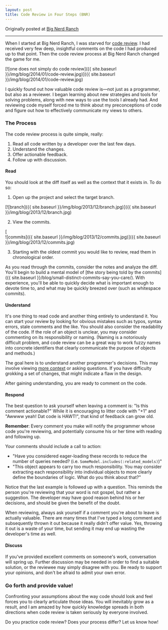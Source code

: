 ```yaml
---
layout: post
title: Code Review in Four Steps (BNR)
---
```


Originally posted at [Big Nerd Ranch](http://www.bignerdranch.com/blog/code-review-four-steps)

---

When I started at Big Nerd Ranch, I was starved for [code review](http://en.wikipedia.org/wiki/Code_review). I had received very few deep, insightful comments on the code I had produced up to that point. Then the code review process at Big Nerd Ranch changed the game for me. 

[![one does not simply do code review]({{ site.baseurl }}/img/blog/2014/01/code-review.jpg)]({{ site.baseurl }}/img/blog/2014/01/code-review.jpg)

I quickly found out how valuable code review is—not just as a programmer, but also as a reviewer. I began learning about new strategies and tools for solving problems, along with new ways to use the tools I already had. And reviewing code myself forced me to think about my preconceptions of code and figure out how to effectively communicate my views to others.

### The Process

The code review process is quite simple, really:

  1. Read all code written by a developer over the last few days.
  2. Understand the changes.
  3. Offer actionable feedback.
  4. Follow up with discussion.

#### Read

You should look at the diff itself as well as the context that it exists in. To do so:

  1. Open up the project and select the target branch.

[![branch]({{ site.baseurl }}/img/blog/2013/12/branch.jpg)]({{ site.baseurl }}/img/blog/2013/12/branch.jpg)

  2. View the commits.

[  
![commits]({{ site.baseurl }}/img/blog/2013/12/commits.jpg)]({{ site.baseurl }}/img/blog/2013/12/commits.jpg)

  3. Starting with the oldest commit you would like to review, read them in chronological order.

As you read through the commits, consider the notes and analyze the diff. You'll begin to build a mental model of [the story being told by the commits]({{ site.baseurl }}/blog/small-distinct-commits-say-you-care/). With experience, you'll be able to quickly decide what is important enough to devote time to, and what may be quickly breezed over (such as whitespace commits).

#### Understand

It's one thing to read code and another thing entirely to understand it. You can start your review by looking for obvious mistakes such as typos, syntax errors, stale comments and the like. You should also consider the readability of the code. If the role of an object is unclear, you may consider commenting on its responsibility or naming. (Naming is a notoriously difficult problem, and code review can be a great way to work fuzzy names into concrete identifiers that clearly communicate the purpose of objects and methods.)

The goal here is to understand another programmer's decisions. This may involve viewing [more context](https://github.com/blog/1705-expanding-context-in-diffs) or asking questions. If you have difficulty grokking a set of changes, that might indicate a flaw in the design.

After gaining understanding, you are ready to comment on the code.

#### Respond

The best question to ask yourself when leaving a comment is: "Is this comment actionable?" While it is encouraging to litter code with "+1" and "Awwww yeah! Dat code is HAWT!", that kind of feedback can grow old.

**Remember**: Every comment you make will notify the programmer whose code you're reviewing, and potentially consume his or her time with reading and following up. 

Your comments should include a call to action:

  * "Have you considered eager-loading these records to reduce the number of queries needed? (i.e. `SomeModel.includes(:related_models)`)"
  * "This object appears to carry too much responsibility. You may consider extracting each responsibility into individual objects to more clearly define the boundaries of logic. What do you think about that?"

Notice that the last example is followed up with a question. This reminds the person you're reviewing that your word is not gospel, but rather a suggestion. The developer may have good reason behind his or her decisions, and should be given the benefit of the doubt.

When reviewing, always ask yourself if a comment you're about to leave is actually valuable. There are many times that I've typed a long comment and subsequently thrown it out because it really didn't offer value. Yes, throwing it out is a waste of your time, but sending it may end up wasting the developer's time as well. 

#### Discuss

If you've provided excellent comments on someone's work, conversation will spring up. Further discussion may be needed in order to find a suitable solution, or the reviewee may simply disagree with you. Be ready to support your opinions, and don't be afraid to admit your own error.

### Go forth and provide value!

Confronting your assumptions about the way code should look and feel forces you to clearly articulate those ideas. You will inevitably grow as a result, and I am amazed by how quickly knowledge spreads in both directions when code review is taken seriously by everyone involved.

Do you practice code review? Does your process differ? Let us know how!

